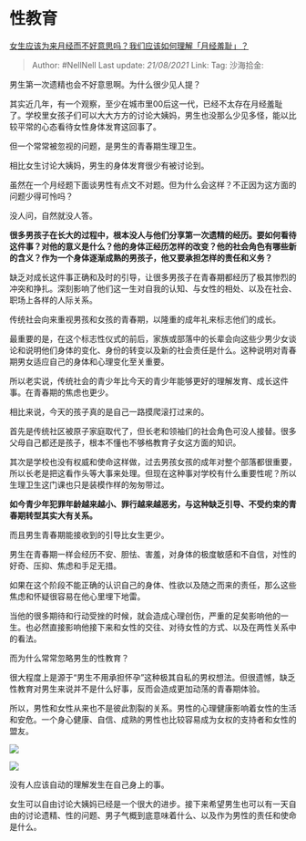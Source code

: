 # 性教育

[女生应该为来月经而不好意思吗？我们应该如何理解「月经羞耻」？](https://www.zhihu.com/question/439002774/answer/1682035598)

> Author: #NellNell
> Last update: *21/08/2021*
> Link:
> Tag:
> 沙海拾金:

男生第一次遗精也会不好意思啊。为什么很少见人提？

其实近几年，有一个观察，至少在城市里00后这一代，已经不太存在月经羞耻了。学校里女孩子们可以大大方方的讨论大姨妈，男生也没那么少见多怪，能以比较平常的心态看待女性身体发育这回事了。

但一个常常被忽视的问题，是男生的青春期生理卫生。

相比女生讨论大姨妈，男生的身体发育很少有被讨论到。

虽然在一个月经题下面谈男性有点文不对题。但为什么会这样？不正因为这方面的问题少得可怜吗？

没人问，自然就没人答。

**很多男孩子在长大的过程中，根本没人与他们分享第一次遗精的经历。要如何看待这件事？对他的意义是什么？他的身体正经历怎样的改变？他的社会角色有哪些新的含义？作为一个身体逐渐成熟的男孩子，他又要承担怎样的责任和义务？**

缺乏对成长这件事正确和及时的引导，让很多男孩子在青春期都经历了极其惨烈的冲突和挣扎。深刻影响了他们这一生对自我的认知、与女性的相处、以及在社会、职场上各样的人际关系。

传统社会向来重视男孩和女孩的青春期，以隆重的成年礼来标志他们的成长。

最重要的是，在这个标志性仪式的前后，家族或部落中的长辈会向这些少男少女谈论和说明他们身体的变化、身份的转变以及新的社会责任是什么。这种说明对青春期男女适应自己的身体和心理变化至关重要。

所以老实说，传统社会的青少年比今天的青少年能够更好的理解发育、成长这件事。在青春期的焦虑也更少。

相比来说，今天的孩子真的是自己一路摸爬滚打过来的。

首先是传统社区被原子家庭取代了，但长老和领袖们的社会角色可没人接替。很多父母自己都还是孩子，根本不懂也不够格教育子女这方面的知识。

其次是学校也没有权威和使命这样做，过去男孩女孩的成年对整个部落都很重要，所以长老是把这看作头等大事来处理。但现在这种事对学校有什么重要性呢？所以生理卫生这门课也只是装模作样的匆匆带过。

**如今青少年犯罪年龄越来越小、罪行越来越恶劣，与这种缺乏引导、不受约束的青春期转型其实大有关系。**

而且男生青春期能接收到的引导比女生更少。

男生在青春期一样会经历不安、胆怯、害羞，对身体的极度敏感和不自信，对性的好奇、压抑、焦虑和手足无措。

如果在这个阶段不能正确的认识自己的身体、性欲以及随之而来的责任，那么这些焦虑和怀疑很容易在他心里埋下地雷。

当他的很多期待和行动受挫的时候，就会造成心理创伤，严重的足矣影响他的一生。也必然直接影响他接下来和女性的交往、对待女性的方式、以及在两性关系中的看法。

而为什么常常忽略男生的性教育？

很大程度上是源于“男生不用承担怀孕”这种极其自私的男权想法。但很遗憾，缺乏性教育对男生来说并不是什么好事，反而会造成更加动荡的青春期体验。

所以，男性和女性从来也不是彼此割裂的关系。男性的心理健康影响着女性的生活和安危。一个身心健康、自信、成熟的男性也比较容易成为女权的支持者和女性的盟友。

![](https://pic3.zhimg.com/50/v2-9c2cd0f207affbb493e971b95012439a_720w.jpg?source=c8b7c179)

![](https://pic3.zhimg.com/80/v2-9c2cd0f207affbb493e971b95012439a_720w.jpg?source=c8b7c179)

没有人应该自动的理解发生在自己身上的事。

女生可以自由讨论大姨妈已经是一个很大的进步。接下来希望男生也可以有一天自由的讨论遗精、性的问题、男子气概到底意味着什么、以及作为男性的责任和使命是什么。

